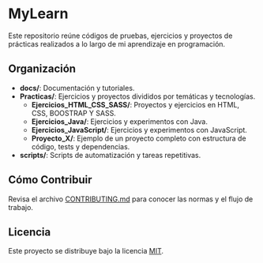 # MyLearn

Este repositorio reúne códigos de pruebas, ejercicios y proyectos de prácticas realizados a lo largo de mi aprendizaje en programación.

## Organización

- **docs/**: Documentación y tutoriales.
- **Practicas/**: Ejercicios y proyectos divididos por temáticas y tecnologías.
  - **Ejercicios_HTML_CSS_SASS/**: Proyectos y ejercicios en HTML, CSS, BOOSTRAP Y SASS.
  - **Ejercicios_Java/**: Ejercicios y experimentos con Java.
  - **Ejercicios_JavaScript/**: Ejercicios y experimentos con JavaScript.
  - **Proyecto_X/**: Ejemplo de un proyecto completo con estructura de código, tests y dependencias.
- **scripts/**: Scripts de automatización y tareas repetitivas.

## Cómo Contribuir

Revisa el archivo [CONTRIBUTING.md](CONTRIBUTING.md) para conocer las normas y el flujo de trabajo.

## Licencia

Este proyecto se distribuye bajo la licencia [MIT](LICENSE).
